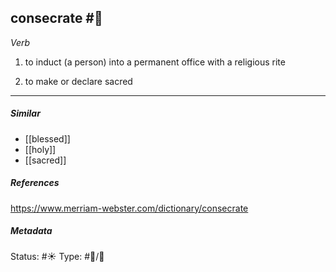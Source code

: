 ## consecrate #🧠 

_Verb_

1. to induct (a person) into a permanent office with a religious rite

2. to make or declare sacred

___
##### Similar
-   [[blessed]]
-   [[holy]]
-   [[sacred]]

##### References 
https://www.merriam-webster.com/dictionary/consecrate

##### Metadata
Status: #☀️ 
Type: #🔵/💬 